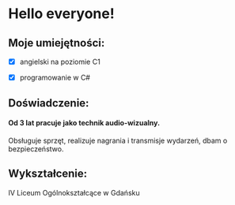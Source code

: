 # Hello everyone!

## Moje umiejętności:
- [x] angielski na poziomie C1
- [x] programowanie w C#


## Doświadczenie:
#### Od 3 lat pracuje jako technik audio-wizualny.
Obsługuje sprzęt, realizuje nagrania i transmisje wydarzeń, dbam o bezpieczeństwo.


## Wykształcenie:
IV Liceum Ogólnokształcące w Gdańsku

<!--
**MaciejPozorski/MaciejPozorski** is a ✨ _special_ ✨ repository because its `README.md` (this file) appears on your GitHub profile.

Here are some ideas to get you started:

- 🔭 I’m currently working on ...
- 🌱 I’m currently learning ...
- 👯 I’m looking to collaborate on ...
- 🤔 I’m looking for help with ...
- 💬 Ask me about ...
- 📫 How to reach me: ...
- 😄 Pronouns: ...
- ⚡ Fun fact: ...
-->
